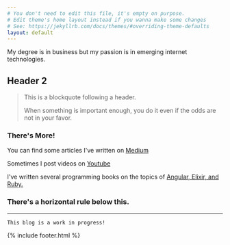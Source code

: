 ```yaml
---
# You don't need to edit this file, it's empty on purpose.
# Edit theme's home layout instead if you wanna make some changes
# See: https://jekyllrb.com/docs/themes/#overriding-theme-defaults
layout: default
---
```


My degree is in business but my passion is in emerging internet technologies.

## [](#header-2)Header 2

> This is a blockquote following a header.
>
> When something is important enough, you do it even if the odds are not in your favor.

### [](#header-3)There's More!

You can find some articles I've written on [Medium](https://www.youtube.com/channel/UCV9peDAcHi2WOSEkghABzJw)

Sometimes I post videos on [Youtube](https://www.youtube.com/channel/UCV9peDAcHi2WOSEkghABzJw)

I've written several programming books on the topics of [Angular, Elixir, and Ruby.](https://www.gitbook.com/@essenceofchaos)

### There's a horizontal rule below this.

---

```
This blog is a work in progress!
```

{% include footer.html %}
